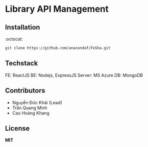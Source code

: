 # Library API Management

## Installation

:octocat:

```bash
git clone https://github.com/anacondaf/FoSha.git
```

## Techstack

FE: ReactJS
BE: Nodejs, ExpressJS
Server: MS Azure
DB: MongoDB

## Contributors

- Nguyễn Đức Khải (Lead)
- Trần Quang Minh
- Cao Hoàng Khang

## License

**MIT**
